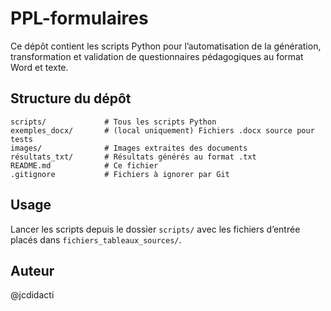 # PPL-formulaires

Ce dépôt contient les scripts Python pour l’automatisation de la génération, transformation et validation de questionnaires pédagogiques au format Word et texte.

## Structure du dépôt

```
scripts/             # Tous les scripts Python
exemples_docx/       # (local uniquement) Fichiers .docx source pour tests
images/              # Images extraites des documents
résultats_txt/       # Résultats générés au format .txt
README.md            # Ce fichier
.gitignore           # Fichiers à ignorer par Git
```

## Usage

Lancer les scripts depuis le dossier `scripts/` avec les fichiers d’entrée placés dans `fichiers_tableaux_sources/`.

## Auteur

@jcdidacti
